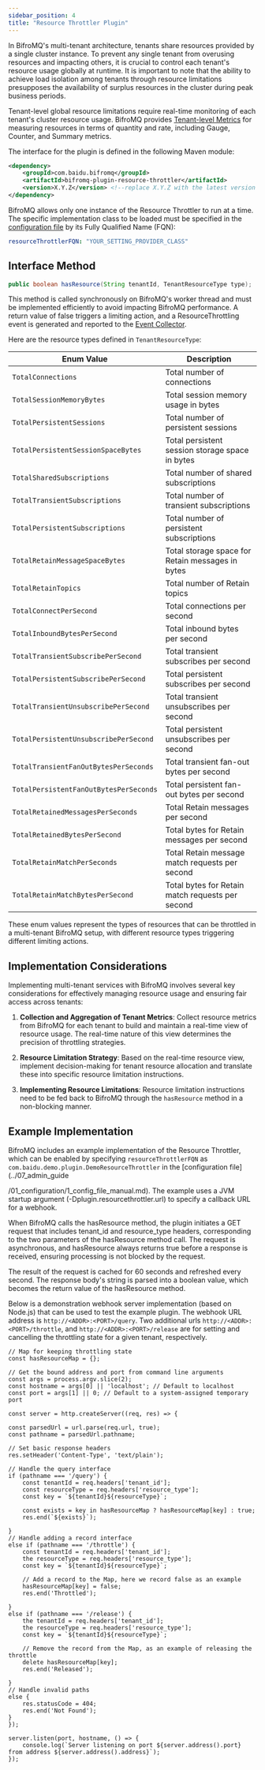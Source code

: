 ```yaml
---
sidebar_position: 4
title: "Resource Throttler Plugin"
---
```

In BifroMQ's multi-tenant architecture, tenants share resources provided by a single cluster instance. To prevent any single tenant from overusing resources and impacting others, it is crucial to control each tenant's resource usage globally at runtime. It is important to note that the ability to achieve load isolation among tenants through resource limitations presupposes the availability of surplus resources in the cluster during peak business periods.

Tenant-level global resource limitations require real-time monitoring of each tenant's cluster resource usage. BifroMQ provides [Tenant-level Metrics](../07_admin_guide/03_observability/metrics/tenantmetrics.md) for measuring resources in terms of quantity and rate, including Gauge, Counter, and Summary metrics.

The interface for the plugin is defined in the following Maven module:

```xml
<dependency>
    <groupId>com.baidu.bifromq</groupId>
    <artifactId>bifromq-plugin-resource-throttler</artifactId>
    <version>X.Y.Z</version> <!--replace X.Y.Z with the latest version number-->
</dependency>
```

BifroMQ allows only one instance of the Resource Throttler to run at a time. The specific implementation class to be loaded must be specified in the [configuration file](../07_admin_guide/01_configuration/1_config_file_manual.md) by its Fully Qualified Name (FQN):

```yaml
resourceThrottlerFQN: "YOUR_SETTING_PROVIDER_CLASS"
```

## Interface Method

```java
public boolean hasResource(String tenantId, TenantResourceType type);
```
This method is called synchronously on BifroMQ's worker thread and must be implemented efficiently to avoid impacting BifroMQ performance. A return value of false triggers a limiting action, and a ResourceThrottling event is generated and reported to the [Event Collector](2_event_collector.md).

Here are the resource types defined in `TenantResourceType`:

| Enum Value                             | Description                                     |
|----------------------------------------|-------------------------------------------------|
| `TotalConnections`                     | Total number of connections                     |
| `TotalSessionMemoryBytes`              | Total session memory usage in bytes             |
| `TotalPersistentSessions`              | Total number of persistent sessions             |
| `TotalPersistentSessionSpaceBytes`     | Total persistent session storage space in bytes |
| `TotalSharedSubscriptions`             | Total number of shared subscriptions            |
| `TotalTransientSubscriptions`          | Total number of transient subscriptions         |
| `TotalPersistentSubscriptions`         | Total number of persistent subscriptions        |
| `TotalRetainMessageSpaceBytes`         | Total storage space for Retain messages in bytes|
| `TotalRetainTopics`                    | Total number of Retain topics                   |
| `TotalConnectPerSecond`                | Total connections per second                    |
| `TotalInboundBytesPerSecond`           | Total inbound bytes per second                  |
| `TotalTransientSubscribePerSecond`     | Total transient subscribes per second           |
| `TotalPersistentSubscribePerSecond`    | Total persistent subscribes per second          |
| `TotalTransientUnsubscribePerSecond`   | Total transient unsubscribes per second         |
| `TotalPersistentUnsubscribePerSecond`  | Total persistent unsubscribes per second        |
| `TotalTransientFanOutBytesPerSeconds`  | Total transient fan-out bytes per second        |
| `TotalPersistentFanOutBytesPerSeconds` | Total persistent fan-out bytes per second       |
| `TotalRetainedMessagesPerSeconds`      | Total Retain messages per second                |
| `TotalRetainedBytesPerSecond`          | Total bytes for Retain messages per second      |
| `TotalRetainMatchPerSeconds`           | Total Retain message match requests per second  |
| `TotalRetainMatchBytesPerSecond`       | Total bytes for Retain match requests per second|

These enum values represent the types of resources that can be throttled in a multi-tenant BifroMQ setup, with different resource types triggering different limiting actions.

## Implementation Considerations

Implementing multi-tenant services with BifroMQ involves several key considerations for effectively managing resource usage and ensuring fair access across tenants:

1. **Collection and Aggregation of Tenant Metrics**: Collect resource metrics from BifroMQ for each tenant to build and maintain a real-time view of resource usage. The real-time nature of this view determines the precision of throttling strategies.

2. **Resource Limitation Strategy**: Based on the real-time resource view, implement decision-making for tenant resource allocation and translate these into specific resource limitation instructions.

3. **Implementing Resource Limitations**: Resource limitation instructions need to be fed back to BifroMQ through the `hasResource` method in a non-blocking manner.

## Example Implementation

BifroMQ includes an example implementation of the Resource Throttler, which can be enabled by specifying `resourceThrottlerFQN` as `com.baidu.demo.plugin.DemoResourceThrottler` in the [configuration file](../07_admin_guide

/01_configuration/1_config_file_manual.md). The example uses a JVM startup argument (-Dplugin.resourcethrottler.url) to specify a callback URL for a webhook.

When BifroMQ calls the hasResource method, the plugin initiates a GET request that includes tenant_id and resource_type headers, corresponding to the two parameters of the hasResource method call. The request is asynchronous, and hasResource always returns true before a response is received, ensuring processing is not blocked by the request.

The result of the request is cached for 60 seconds and refreshed every second. The response body's string is parsed into a boolean value, which becomes the return value of the hasResource method.

Below is a demonstration webhook server implementation (based on Node.js) that can be used to test the example plugin. The webhook URL address is `http://<ADDR>:<PORT>/query`. Two additional urls `http://<ADDR>:<PORT>/throttle`, and `http://<ADDR>:<PORT>/release` are for setting and cancelling the throttling state for a given tenant, respectively.

```
// Map for keeping throttling state
const hasResourceMap = {};

// Get the bound address and port from command line arguments
const args = process.argv.slice(2);
const hostname = args[0] || 'localhost'; // Default to localhost
const port = args[1] || 0; // Default to a system-assigned temporary port

const server = http.createServer((req, res) => {

const parsedUrl = url.parse(req.url, true); 
const pathname = parsedUrl.pathname;

// Set basic response headers
res.setHeader('Content-Type', 'text/plain');

// Handle the query interface
if (pathname === '/query') {
    const tenantId = req.headers['tenant_id'];
    const resourceType = req.headers['resource_type'];
    const key = `${tenantId}${resourceType}`;

    const exists = key in hasResourceMap ? hasResourceMap[key] : true;
    res.end(`${exists}`);

}
// Handle adding a record interface
else if (pathname === '/throttle') {
    const tenantId = req.headers['tenant_id'];
    the resourceType = req.headers['resource_type'];
    const key = `${tenantId}${resourceType}`;

    // Add a record to the Map, here we record false as an example
    hasResourceMap[key] = false;
    res.end('Throttled');

}
else if (pathname === '/release') {
    the tenantId = req.headers['tenant_id'];
    the resourceType = req.headers['resource_type'];
    const key = `${tenantId}${resourceType}`;

    // Remove the record from the Map, as an example of releasing the throttle
    delete hasResourceMap[key];
    res.end('Released');

}
// Handle invalid paths
else {
    res.statusCode = 404;
    res.end('Not Found');
}
});

server.listen(port, hostname, () => {
    console.log(`Server listening on port ${server.address().port} from address ${server.address().address}`);
});
```
